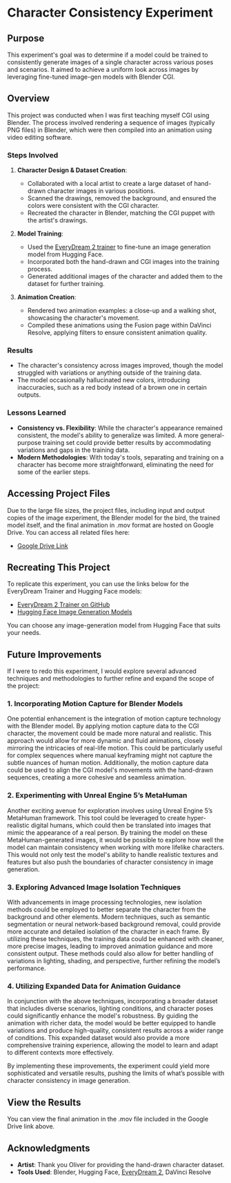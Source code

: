 # Character Consistency Experiment

## Purpose

This experiment's goal was to determine if a model could be trained to consistently generate images of a single character across various poses and scenarios. It aimed to achieve a uniform look across images by leveraging fine-tuned image-gen models with Blender CGI.

## Overview

This project was conducted when I was first teaching myself CGI using Blender. The process involved rendering a sequence of images (typically PNG files) in Blender, which were then compiled into an animation using video editing software.

### Steps Involved

1. **Character Design & Dataset Creation**:
    - Collaborated with a local artist to create a large dataset of hand-drawn character images in various positions.
    - Scanned the drawings, removed the background, and ensured the colors were consistent with the CGI character.
    - Recreated the character in Blender, matching the CGI puppet with the artist's drawings.

2. **Model Training**:
    - Used the [EveryDream 2 trainer](https://github.com/victorchall/EveryDream2trainer) to fine-tune an image generation model from Hugging Face.
    - Incorporated both the hand-drawn and CGI images into the training process.
    - Generated additional images of the character and added them to the dataset for further training.

3. **Animation Creation**:
    - Rendered two animation examples: a close-up and a walking shot, showcasing the character's movement.
    - Compiled these animations using the Fusion page within DaVinci Resolve, applying filters to ensure consistent animation quality.

### Results

- The character's consistency across images improved, though the model struggled with variations or anything outside of the training data.
- The model occasionally hallucinated new colors, introducing inaccuracies, such as a red body instead of a brown one in certain outputs.

### Lessons Learned

- **Consistency vs. Flexibility**: While the character's appearance remained consistent, the model's ability to generalize was limited. A more general-purpose training set could provide better results by accommodating variations and gaps in the training data.
- **Modern Methodologies**: With today's tools, separating and training on a character has become more straightforward, eliminating the need for some of the earlier steps.

## Accessing Project Files

Due to the large file sizes, the project files, including input and output copies of the image experiment, the Blender model for the bird, the trained model itself, and the final animation in .mov format are hosted on Google Drive. You can access all related files here:

- [Google Drive Link](https://drive.google.com/drive/folders/1bMEn9NmzAow0c91inD7OWla-HsNH06vA?usp=sharing)

## Recreating This Project

To replicate this experiment, you can use the links below for the EveryDream Trainer and Hugging Face models:

- [EveryDream 2 Trainer on GitHub](https://github.com/victorchall/EveryDream2trainer)
- [Hugging Face Image Generation Models](https://huggingface.co/models)

You can choose any image-generation model from Hugging Face that suits your needs.

## Future Improvements

If I were to redo this experiment, I would explore several advanced techniques and methodologies to further refine and expand the scope of the project:

### 1. **Incorporating Motion Capture for Blender Models**

One potential enhancement is the integration of motion capture technology with the Blender model. By applying motion capture data to the CGI character, the movement could be made more natural and realistic. This approach would allow for more dynamic and fluid animations, closely mirroring the intricacies of real-life motion. This could be particularly useful for complex sequences where manual keyframing might not capture the subtle nuances of human motion. Additionally, the motion capture data could be used to align the CGI model's movements with the hand-drawn sequences, creating a more cohesive and seamless animation.

### 2. **Experimenting with Unreal Engine 5’s MetaHuman**

Another exciting avenue for exploration involves using Unreal Engine 5’s MetaHuman framework. This tool could be leveraged to create hyper-realistic digital humans, which could then be translated into images that mimic the appearance of a real person. By training the model on these MetaHuman-generated images, it would be possible to explore how well the model can maintain consistency when working with more lifelike characters. This would not only test the model's ability to handle realistic textures and features but also push the boundaries of character consistency in image generation.

### 3. **Exploring Advanced Image Isolation Techniques**

With advancements in image processing technologies, new isolation methods could be employed to better separate the character from the background and other elements. Modern techniques, such as semantic segmentation or neural network-based background removal, could provide more accurate and detailed isolation of the character in each frame. By utilizing these techniques, the training data could be enhanced with cleaner, more precise images, leading to improved animation guidance and more consistent output. These methods could also allow for better handling of variations in lighting, shading, and perspective, further refining the model’s performance.

### 4. **Utilizing Expanded Data for Animation Guidance**

In conjunction with the above techniques, incorporating a broader dataset that includes diverse scenarios, lighting conditions, and character poses could significantly enhance the model's robustness. By guiding the animation with richer data, the model would be better equipped to handle variations and produce high-quality, consistent results across a wider range of conditions. This expanded dataset would also provide a more comprehensive training experience, allowing the model to learn and adapt to different contexts more effectively.

By implementing these improvements, the experiment could yield more sophisticated and versatile results, pushing the limits of what’s possible with character consistency in image generation.

## View the Results

You can view the final animation in the .mov file included in the Google Drive link above.

## Acknowledgments

- **Artist**: Thank you Oliver for providing the hand-drawn character dataset.
- **Tools Used**: Blender, Hugging Face, [EveryDream 2](https://github.com/victorchall/EveryDream2trainer), DaVinci Resolve
